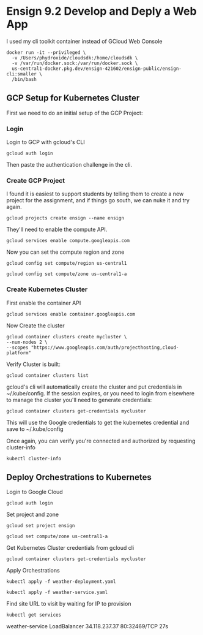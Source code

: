 # Ensign 9.2 Develop and Deply a Web App


I used my cli toolkit container instead of GCloud Web Console

```
docker run -it --privileged \
  -v /Users/phydroxide/cloudsdk:/home/cloudsdk \
  -v /var/run/docker.sock:/var/run/docker.sock \
  us-central1-docker.pkg.dev/ensign-421602/ensign-public/ensign-cli:smaller \
  /bin/bash
``` 

## GCP Setup for Kubernetes Cluster

First we need to do an initial setup of the GCP Project:

### Login
Login to GCP with gcloud's CLI

```
gcloud auth login
```
Then paste the authentication challenge in the cli. 


### Create GCP Project

I found it is easiest to support students by telling them to create a new project for the assignment, and if things go south, we can nuke it and try again.
```
gcloud projects create ensign --name ensign 
```

They'll need to enable the compute API. 
```
gcloud services enable compute.googleapis.com
```

Now you can set the compute region and zone
```
gcloud config set compute/region us-central1
```

```
gcloud config set compute/zone us-central1-a
```

### Create Kubernetes Cluster

First enable the container API 
```
gcloud services enable container.googleapis.com
```

Now Create the cluster
```
gcloud container clusters create mycluster \
--num-nodes 2 \
--scopes "https://www.googleapis.com/auth/projecthosting,cloud-platform"
```

Verify Cluster is built:
```
gcloud container clusters list
```

gcloud's cli will automatically create the cluster and put credentials in ~/.kube/config. 
If the session expires, or you need to login from elsewhere to manage the cluster you'll need to generate credentials:

```
gcloud container clusters get-credentials mycluster 
```

This will use the Google credentials to get the kubernetes credential and save to ~/.kube/config

Once again, you can verify you're connected and authorized by requesting cluster-info
```
kubectl cluster-info
```

## Deploy Orchestrations to Kubernetes

Login to Google Cloud

```
gcloud auth login
```

Set project and zone

```
gcloud set project ensign
```

```
gcloud set compute/zone us-central1-a
```

Get Kubernetes Cluster credentials from gcloud cli

```
gcloud container clusters get-credentials mycluster
```

Apply Orchestrations

```
kubectl apply -f weather-deployment.yaml
```

```
kubectl apply -f weather-service.yaml
```

Find site URL to visit by waiting for IP to provision

```
kubectl get services
``` 

weather-service   LoadBalancer   34.118.237.37   <pending>     80:32469/TCP   27s
